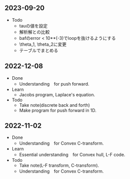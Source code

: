 ## 2023-09-20
- Todo
    - tauの値を設定
    - 解析解との比較
    - bafのerror < 10**(-3)でloopを抜けるようにする
    - \theta_1, \theta_2に変更
    - テーブルでまとめる

## 2022-12-08
- Done
    - Understanding　for push forward.
- Learn
    - Jacobs program, Laplace's equation.
- Todo
    - Take note(discrete back and forth)
    - Make program for push forward in 1D.

## 2022-11-02
- Done
    - Understanding　for Convex C-transform.
- Learn
    - Essential understanding　for Convex hull, L-F code.
- Todo
    - Take note(L-F transform, C-transform).
    - Understanding　for Convex C-transform.

